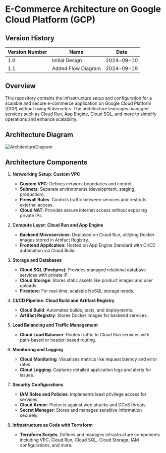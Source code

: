 # E-Commerce Architecture on Google Cloud Platform (GCP)

## Version History

| Version Number | Name               | Date       |
|----------------|--------------------|------------|
| 1.0            | Initial Design     | 2024-09-10 |
| 1.1            | Added Flow Diagram | 2024-09-19 |

## Overview

This repository contains the infrastructure setup and configuration for a scalable and secure e-commerce application on Google Cloud Platform (GCP) without using Kubernetes. The architecture leverages managed services such as Cloud Run, App Engine, Cloud SQL, and more to simplify operations and enhance scalability.

## Architecture Diagram

![ArchitectureDiagram](https://github.com/user-attachments/assets/fe33e46f-855d-4db5-9d8b-c2da52161e6f)


## Architecture Components

1. **Networking Setup: Custom VPC**
   - **Custom VPC**: Defines network boundaries and control.
   - **Subnets**: Separate environments (development, staging, production).
   - **Firewall Rules**: Controls traffic between services and restricts external access.
   - **Cloud NAT**: Provides secure internet access without exposing private IPs.

2. **Compute Layer: Cloud Run and App Engine**
   - **Backend Microservices**: Deployed on Cloud Run, utilizing Docker images stored in Artifact Registry.
   - **Frontend Application**: Hosted on App Engine Standard with CI/CD automation via Cloud Build.

3. **Storage and Databases**
   - **Cloud SQL (Postgres)**: Provides managed relational database services with private IP.
   - **Cloud Storage**: Stores static assets like product images and user uploads.
   - **Firestore**: For real-time, scalable NoSQL storage needs.

4. **CI/CD Pipeline: Cloud Build and Artifact Registry**
   - **Cloud Build**: Automates builds, tests, and deployments.
   - **Artifact Registry**: Stores Docker images for backend services.

5. **Load Balancing and Traffic Management**
   - **Cloud Load Balancer**: Routes traffic to Cloud Run services with path-based or header-based routing.

6. **Monitoring and Logging**
   - **Cloud Monitoring**: Visualizes metrics like request latency and error rates.
   - **Cloud Logging**: Captures detailed application logs and alerts for issues.

7. **Security Configurations**
   - **IAM Roles and Policies**: Implements least privilege access for services.
   - **Cloud Armor**: Protects against web attacks and DDoS threats.
   - **Secret Manager**: Stores and manages sensitive information securely.

8. **Infrastructure as Code with Terraform**
   - **Terraform Scripts**: Defines and manages infrastructure components including VPC, Cloud Run, Cloud SQL, Cloud Storage, IAM configurations, and more.
